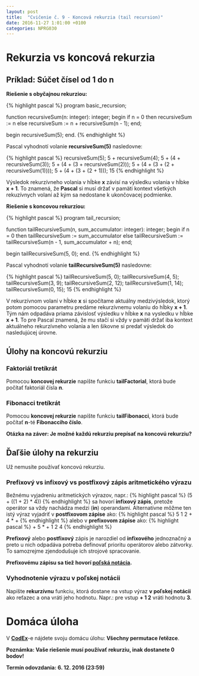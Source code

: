 ```yaml
---
layout: post
title:  "Cvičenie č. 9 - Koncová rekurzia (tail recursion)"
date: 2016-11-27 1:01:00 +0100
categories: NPRG030
---
```


# Rekurzia vs koncová rekurzia

## Príklad: Súčet čísel od 1 do n

**Riešenie s obyčajnou rekurziou:**

{% highlight pascal %}
program basic_recursion;

function recursiveSum(n: integer): integer;
begin
  if n = 0 then
    recursiveSum := n
  else
    recursiveSum := n + recursiveSum(n - 1);
end;

begin
  recursiveSum(5);
end.
{% endhighlight %}

Pascal vyhodnotí volanie **recursiveSum(5)** nasledovne:

{% highlight pascal %}
recursiveSum(5);
5 + recursiveSum(4);
5 + (4 + recursiveSum(3));
5 + (4 + (3 + recursiveSum(2)));
5 + (4 + (3 + (2 + recursiveSum(1))));
5 + (4 + (3 + (2 + 1)));
15
{% endhighlight %}

Výsledok rekurzívneho volania v hĺbke **x** závisí na výsledku volania v hĺbke **x + 1**.
To znamená, že **Pascal** si musí držať v pamäti kontext všetkých rekuzívnych volaní až kým
sa nedostane k ukončovacej podmienke.

**Riešenie s koncovou rekurziou:**

{% highlight pascal %}
program tail_recursion;

function tailRecursiveSum(n, sum_accumulator: integer): integer;
begin
  if n = 0 then
    tailRecursiveSum := sum_accumulator
  else
    tailRecursiveSum := tailRecursiveSum(n - 1, sum_accumulator + n);
end;

begin
  tailRecursiveSum(5, 0);
end.
{% endhighlight %}

Pascal vyhodnotí volanie **tailRecursiveSum(5)** nasledovne:

{% highlight pascal %}
tailRecursiveSum(5, 0);
tailRecursiveSum(4, 5);
tailRecursiveSum(3, 9);
tailRecursiveSum(2, 12);
tailRecursiveSum(1, 14);
tailRecursiveSum(0, 15);
15
{% endhighlight %}

V rekurzívnom volaní v hĺbke **x** si spočítame aktuálny medzivýsledok, ktorý
potom pomocou parametru predáme rekurzívnemu volaniu do hĺbky **x + 1**. Tým
nám odpadáva priama závislosť výsledku v hĺbke **x** na vysledku v hĺbke **x + 1**.
To pre Pascal znamená, že mu stačí si vždy v pamäti držať iba kontext aktuálneho
rekurzívneho volania a len šikovne si predať výsledok do nasledujúcej úrovne.

## Úlohy na koncovú rekurziu

### Faktoriál tretíkrát

Pomocou **koncovej rekurzie** napíšte funkciu **tailFactorial**, ktorá bude počítať faktoriál čísla **n**.

### Fibonacci tretíkrát

Pomocou **koncovej rekurzie** napíšte funkciu **tailFibonacci**, ktorá bude počítať **n**-té **Fibonacciho číslo**.

**Otázka na záver: Je možné každú rekurziu prepísať na koncovú rekurziu?**

## Ďaľšie úlohy na rekurziu

Už nemusíte používať koncovú rekurziu.

### Prefixový vs infixový vs postfixový zápis aritmetického výrazu

Bežnému vyjadreniu aritmetických výrazov, napr.:
{% highlight pascal %} (5 + ((1 + 2) * 4)) {% endhighlight %}
sa hovorí **infixový zápis**, pretože
operátor sa vždy nachádza medzi (**in**) operandami. Alternatívne môžme ten istý výraz vyjadriť
v **postfixovom zápise** ako:
{% highlight pascal %} 5 1 2 + 4 * +  {% endhighlight %}
alebo v **prefixovom zápise** ako:
{% highlight pascal %} + 5 * + 1 2 4 {% endhighlight %}

**Prefixový** alebo **postfixový** zápis je narozdiel od **infixového** jednoznačný a preto u nich odpadáva potreba
definovať prioritu operátorov alebo zátvorky. To samozrejme zjendodušuje ich strojové spracovanie.

**Prefixovému zápisu sa tiež hovorí [poľská notácia](https://en.wikipedia.org/wiki/Polish_notation).**

### Vyhodnotenie výrazu v poľskej notácii

Napíšte **rekurzívnu** funkciu, ktorá dostane na vstup výraz **v poľskej notácii** ako reťazec a ona vráti jeho hodnotu.
Napr.: pre vstup **+ 1 2** vráti hodnotu **3**.

# Domáca úloha
V **[CodEx](https://codex.ms.mff.cuni.cz/codex-prg/)**-e nájdete svoju domácu úlohu: **Všechny permutace řetězce**.

**<span class="red">Poznámka: Vaše riešenie musí používať rekurziu, inak dostanete 0 bodov!</span>**

**Termín odovzdania: 6. 12. 2016 (23:59)**
